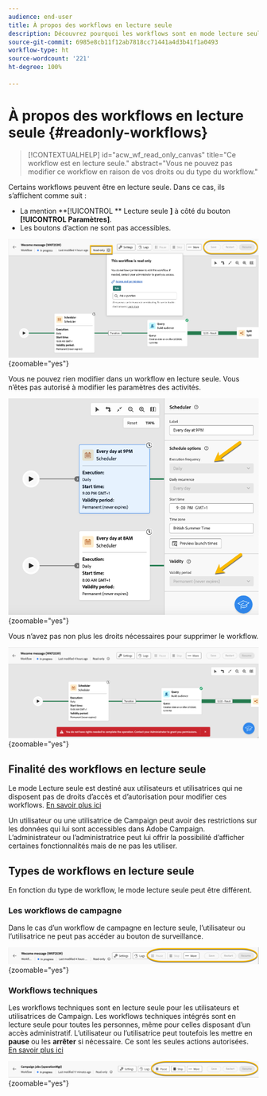 ```yaml
---
audience: end-user
title: À propos des workflows en lecture seule
description: Découvrez pourquoi les workflows sont en mode lecture seule.
source-git-commit: 6985e8cb11f12ab7818cc71441a4d3b41f1a0493
workflow-type: ht
source-wordcount: '221'
ht-degree: 100%

---
```


# À propos des workflows en lecture seule {#readonly-workflows}

>[!CONTEXTUALHELP]
>id="acw_wf_read_only_canvas"
>title="Ce workflow est en lecture seule."
>abstract="Vous ne pouvez pas modifier ce workflow en raison de vos droits ou du type du workflow."

Certains workflows peuvent être en lecture seule. Dans ce cas, ils s’affichent comme suit :

- La mention **[!UICONTROL ** Lecture seule **]** à côté du bouton **[!UICONTROL Paramètres]**.
- Les boutons d’action ne sont pas accessibles.

![](assets/readonly-workflow.png){zoomable="yes"}

Vous ne pouvez rien modifier dans un workflow en lecture seule. Vous n’êtes pas autorisé à modifier les paramètres des activités.


![](assets/scheduler-readonly.png){zoomable="yes"}


Vous n’avez pas non plus les droits nécessaires pour supprimer le workflow.

![](assets/readonly-rights.png){zoomable="yes"}

## Finalité des workflows en lecture seule

Le mode Lecture seule est destiné aux utilisateurs et utilisatrices qui ne disposent pas de droits d’accès et d’autorisation pour modifier ces workflows. [En savoir plus ici](../get-started/permissions.md)

Un utilisateur ou une utilisatrice de Campaign peut avoir des restrictions sur les données qui lui sont accessibles dans Adobe Campaign. L’administrateur ou l’administratrice peut lui offrir la possibilité d’afficher certaines fonctionnalités mais de ne pas les utiliser.

## Types de workflows en lecture seule

En fonction du type de workflow, le mode lecture seule peut être différent.

### Les workflows de campagne

Dans le cas d’un workflow de campagne en lecture seule, l’utilisateur ou l’utilisatrice ne peut pas accéder au bouton de surveillance.

![](assets/readonly-campaign-workflow.png){zoomable="yes"}

### Workflows techniques

Les workflows techniques sont en lecture seule pour les utilisateurs et utilisatrices de Campaign.
Les workflows techniques intégrés sont en lecture seule pour toutes les personnes, même pour celles disposant d’un accès administratif. L’utilisateur ou l’utilisatrice peut toutefois les mettre en **pause** ou les **arrêter** si nécessaire. Ce sont les seules actions autorisées. [En savoir plus ici](https://experienceleague.adobe.com/fr/docs/campaign/automation/workflows/introduction/wf-type/technical-workflows)

![](assets/readonly-technical-workflow.png){zoomable="yes"}